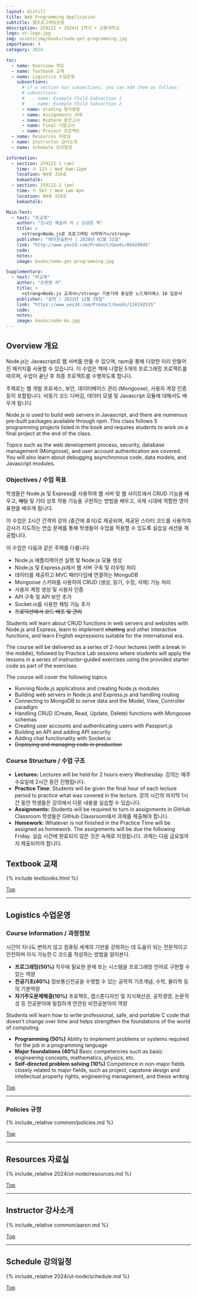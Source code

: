 ```yaml
---
layout: distill
title: Web Programming Application
subtitle: 웹프로그래밍응용
description: 259122 • 2024년 1학기 • 교통대학교
logo: ut-logo.jpg
img: assets/img/books/node-get-programming.jpg
importance: 4
category: 2024

toc:
  - name: Overview 개요
  - name: Textbook 교재
  - name: Logistics 수업운영
    subsections:
      # if a section has subsections, you can add them as follows:
      # subsections:
      #   - name: Example Child Subsection 1
      #   - name: Example Child Subsection 2
      - name: Grading 평가방법
      - name: Assignments 과제
      - name: Midterm 중간고사
      - name: Final 기말고사
      - name: Project 프로젝트
  - name: Resources 자료실
  - name: Instructor 강사소개
  - name: Schedule 강의일정

information:
  - section: 259122-1 (am)
    time: 수 123 | Wed 9am-12pm
    location: N4동 316호
    kakaotalk:
  - section: 259122-2 (pm)
    time: 수 567 | Wed 1am-4pm
    location: N4동 316호
    kakaotalk:

Main-Text:
  - text: "주교재"
    author: "조나단 웩슬러 저 / 김성준 역"
    title: >
      <strong>Node.js로 프로그래밍 시작하기</strong>
    publisher: "에이콘출판사 | 2020년 01월 31일"
    link: "http://www.yes24.com/Product/Goods/86429845"
    code:
    notes:
    image: books/node-get-programming.jpg

Supplementary:
  - text: "부교재"
    author: "조현영 저"
    title: >
      <strong>Node.js 교과서</strong> 기본기에 충실한 노드제이에스 18 입문서
    publisher: "길벗 | 2022년 12월 20일"
    link: "https://www.yes24.com/Product/Goods/116192535"
    code:
    notes:
    image: books/node-ko.jpg
---
```


## Overview 개요

Node.js는 Javascript로 웹 서버를 만들 수 있으며, npm을 통해 다양한 미리 만들어진 패키지를 사용할 수 있습니다. 이 수업은 책에 나열된 5개의 프로그래밍 프로젝트를 따르며, 수업이 끝난 후 최종 프로젝트를 수행하도록 합니다.

주제로는 웹 개발 프로세스, 보안, 데이터베이스 관리 (Mongoose), 사용자 계정 인증 등이 포함됩니다. 비동기 코드 디버깅, 데이터 모델 및 Javascript 모듈에 대해서도 배우게 됩니다.

Node.js is used to build web servers in Javascript, and there are numerous pre-built packages available through npm. This class follows 5 programming projects listed in the book and requires students to work on a final project at the end of the class.

Topics such as the web development process, security, database management (Mongoose), and user account authentication are covered. You will also learn about debugging asynchronous code, data models, and Javascript modules.

### Objectives / 수업 목표

학생들은 Node.js 및 Express를 사용하여 웹 서버 및 웹 사이트에서 CRUD 기능을 배우고, <del>채팅</del> 및 기타 상호 작용 기능을 구현하는 방법을 배우고, 국제 시대에 적합한 영어 표현을 배우게 됩니다.

이 수업은 2시간 간격의 강의 (중간에 휴식)로 제공되며, 제공된 스타터 코드를 사용하여 강사가 지도하는 연습 문제를 통해 학생들이 수업을 적용할 수 있도록 실습실 세션을 제공합니다.

이 수업은 다음과 같은 주제를 다룹니다.

- Node.js 애플리케이션 실행 및 Node.js 모듈 생성
- Node.js 및 Express.js에서 웹 서버 구축 및 라우팅 처리
- 데이터를 제공하고 MVC 패러다임에 연결하는 MongoDB
- Mongoose 스키마를 사용하여 CRUD (생성, 읽기, 수정, 삭제) 기능 처리
- 사용자 계정 생성 및 사용자 인증
- API 구축 및 API 보안 추가
- Socket.io를 사용한 채팅 기능 추가
- <del>프로덕션에서 코드 배포 및 관리</del>

Students will learn about CRUD functions in web servers and websites with Node.js and Express, learn to implement <del>chatting</del> and other interactive functions, and learn English expressions suitable for the international era.

The course will be delivered as a series of 2-hour lectures (with a break in the middle), followed by Practice Lab sessions where students will apply the lessons in a series of instructor-guided exercises using the provided starter code as part of the exercises.

The course will cover the following topics.

- Running Node.js applications and creating Node.js modules
- Building web servers in Node.js and Express.js and handling routing
- Connecting to MongoDB to serve data and the Model, View, Controller paradigm
- Handling CRUD (Create, Read, Update, Delete) functions with Mongoose schemas
- Creating user accounts and authenticating users with Passport.js
- Building an API and adding API security
- Adding chat functionality with Socket.io
- <del>Deploying and managing code in production</del>

### Course Structure / 수업 구조

- **Lectures:** Lectures will be held for 2 hours every Wednesday. 강의는 매주 수요일에 2시간 동안 진행됩니다.
- **Practice Time**: Students will be given the final hour of each lecture period to practice what was covered in the lecture. 강의 시간의 마지막 1시간 동안 학생들은 강의에서 다룬 내용을 실습할 수 있습니다.
- **Assignments:** Students will be required to turn in assignments in GitHub Classroom 학생들은 GitHub Classroom에서 과제를 제출해야 합니다.
- **Homework:** Whatever is not finished in the Practice Time will be assigned as homework. The assignments will be due the following Friday. 실습 시간에 완료되지 않은 것은 숙제로 지정됩니다. 과제는 다음 금요일까지 제출되어야 합니다.

## Textbook 교재

{% include textbooks.html %}

<a class="btncv" href="#">Top</a>

---

## Logistics 수업운영

### Course Information / 과정정보

시간이 지나도 변하지 않고 컴퓨팅 세계의 기반을 강화하는 데 도움이 되는 전문적이고 안전하며 이식 가능한 C 코드를 작성하는 방법을 알아본다.

- **프로그래밍(50%)** 직무에 필요한 문제 또는 시스템을 프로그래밍 언어로 구현할 수 있는 역량
- **전공기초(40%)** 정보통신전공을 수행할 수 있는 공학적 기초개념, 수학, 물리학 등의 기본역량
- **자기주도문제해결(10%)** 프로젝트, 캡스톤디자인 및 지식재산권, 공학경영, 논문작성 등 전공분야에 밀접하게 연관된 비전공분야의 역량

Students will learn how to write professional, safe, and portable C code that doesn't change over time and helps strengthen the foundations of the world of computing.

- **Programming (50%)** Ability to implement problems or systems required for the job in a programming language
- **Major foundations (40%)** Basic competencies such as basic engineering concepts, mathematics, physics, etc.
- **Self-directed problem solving (10%)** Competence in non-major fields closely related to major fields, such as project, capstone design and intellectual property rights, engineering management, and thesis writing

<a class="btncv" href="#">Top</a>

---

### Policies 규정

{% include_relative common/policies.md %}

<a class="btncv" href="#">Top</a>

---

## Resources 자료실

{% include_relative 2024/ut-node/resources.md %}

<a class="btncv" href="#">Top</a>

---

## Instructor 강사소개

{% include_relative common/aaron.md %}

<a class="btncv" href="#">Top</a>

---

## Schedule 강의일정

{% include_relative 2024/ut-node/schedule.md %}

<a class="btncv" href="#">Top</a>
